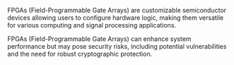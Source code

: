 FPGAs (Field-Programmable Gate Arrays) are customizable semiconductor devices allowing users to configure hardware logic, making them versatile for various computing and signal processing applications.

FPGAs (Field-Programmable Gate Arrays) can enhance system performance but may pose security risks, including potential vulnerabilities and the need for robust cryptographic protection.
